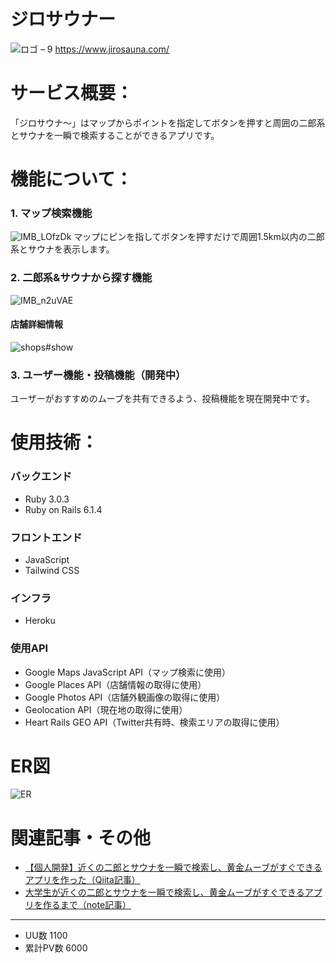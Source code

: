 # ジロサウナー
![ロゴ – 9](https://user-images.githubusercontent.com/63547176/159874882-357ee159-befe-4d19-8e5e-1d45da9b2cb5.png)
https://www.jirosauna.com/

# サービス概要：
「ジロサウナ〜」はマップからポイントを指定してボタンを押すと周囲の二郎系とサウナを一瞬で検索することができるアプリです。

# 機能について：
### 1. マップ検索機能
![IMB_LOfzDk](https://user-images.githubusercontent.com/63547176/159874910-dfce9827-c161-4360-b936-dcea35a80dbd.gif)
マップにピンを指してボタンを押すだけで周囲1.5km以内の二郎系とサウナを表示します。

### 2. 二郎系&サウナから探す機能
![IMB_n2uVAE](https://user-images.githubusercontent.com/63547176/159874947-1a6d2c8e-82db-4791-aaee-eecb024de2b7.gif)

#### 店舗詳細情報
![shops#show](https://user-images.githubusercontent.com/63547176/159878145-141ccb15-67ea-4f47-9553-2e0dfe044b30.png)

### 3. ユーザー機能・投稿機能（開発中）
ユーザーがおすすめのムーブを共有できるよう、投稿機能を現在開発中です。

# 使用技術：
### バックエンド
* Ruby 3.0.3
* Ruby on Rails 6.1.4

### フロントエンド
* JavaScript
* Tailwind CSS

### インフラ
* Heroku

### 使用API
* Google Maps JavaScript API（マップ検索に使用）
* Google Places API（店舗情報の取得に使用）
* Google Photos API（店舗外観画像の取得に使用）
* Geolocation API（現在地の取得に使用）
* Heart Rails GEO API（Twitter共有時、検索エリアの取得に使用）

# ER図
![ER](https://user-images.githubusercontent.com/63547176/159876231-3eaa3cb9-7780-45df-8a03-c8126aa474dd.png)

# 関連記事・その他
* [【個人開発】近くの二郎とサウナを一瞬で検索し、黄金ムーブがすぐできるアプリを作った（Qiita記事）](https://qiita.com/botcher_matsu/items/b87672215855730a3947)
* [大学生が近くの二郎とサウナを一瞬で検索し、黄金ムーブがすぐできるアプリを作るまで（note記事）](https://note.com/taiju365/n/naba8d1d016e5)
___
* UU数 1100
* 累計PV数 6000